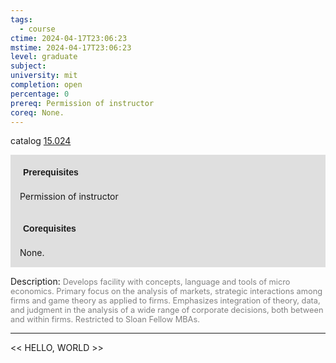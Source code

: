 ```yaml
---
tags:
  - course
ctime: 2024-04-17T23:06:23
mstime: 2024-04-17T23:06:23
level: graduate
subject: 
university: mit
completion: open
percentage: 0
prereq: Permission of instructor
coreq: None.
---
```


catalog [15.024](http://student.mit.edu/catalog/m15a.html#15.024)

<span style="display: block; padding: 15px; background-color: rgb(100, 100, 100, 0.2);"><font id="m_prereq1004_0" style="display: block; font-family: Arial, sans-serif; font-weight: bold; padding: 5px">Prerequisites</font><br><span id="prereq1004_0">Permission of instructor</span></span>
<span style="display: block; padding: 15px; background-color: rgb(100, 100, 100, 0.2);"><font id="m_coreq1004_0" style="display: block; font-family: Arial, sans-serif; font-weight: bold; padding: 5px">Corequisites</font><br><span id="coreq1004_0">None.</span></span>

<font style="">Description:</font>
<font style="color: grey; font-size: 0.8rem;">Develops facility with concepts, language and tools of micro economics. Primary focus on the analysis of markets, strategic interactions among firms and game theory as applied to firms. Emphasizes integration of theory, data, and judgment in the analysis of a wide range of corporate decisions, both between and within firms. Restricted to Sloan Fellow MBAs.</font>



---

<< HELLO, WORLD >>
